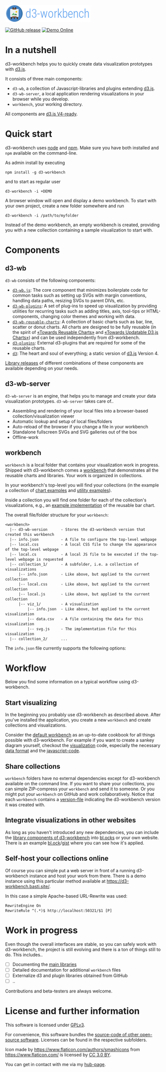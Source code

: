![header-image](d3-wb-server/gfx/header.png)

[![GitHub release](https://img.shields.io/github/release/BastiTee/d3-workbench.svg)](https://github.com/BastiTee/d3-workbench/releases/latest)
[![Demo Online](https://img.shields.io/badge/watch-demo-green.svg)](https://d3-workbench.basti.site/)


# In a nutshell

d3-workbench helps you to quickly create data visualization prototypes with [d3.js](https://d3js.org).

It consists of three main components:

- `d3-wb`, a collection of Javascript-libraries and plugins extending [d3.js](https://d3js.org).
- `d3-wb-server`, a local application rendering visualizations in your browser while you develop.
- `workbench`, your working directory.

All components are [d3.js V4-ready](https://github.com/d3/d3/blob/master/CHANGES.md).

# Quick start

d3-workbench uses [node](https://nodejs.org/en/) and [npm](https://www.npmjs.com/). Make sure you have both installed and `npm` available on the command-line.

As admin install by executing

```
npm install -g d3-workbench
```

and to start as regular user

```
d3-workbench -i +DEMO
```

A browser window will open and display a demo workbench. To start with your own project, create a new folder somewhere and run

```
d3-workbench -i /path/to/myfolder
```

Instead of the demo workbench, an empty workbench is created, providing you with a new collection containing a sample visualization to start with.

# Components

## d3-wb

`d3-wb` consists of the following components:

- [`d3-wb.js`](d3-wb/d3-wb.js): The core component that minimizes boilerplate code for common tasks such as setting up SVGs with margin conventions, handling data paths, resizing SVGs to parent DIVs, etc.
- [`d3-wb-plugins`](d3-wb/d3-wb-plugins): A set of plug-ins to speed up visualization by providing utilities for recurring tasks such as adding titles, axis, tool-tips or HTML-components, changing color themes and working with data.
- [`d3-wb-reusable-charts`](d3-wb/d3-wb-reusable-charts): A collection of basic charts such as bar, line, scatter or donut charts. All charts are designed to be fully reusable (in the spirit of [«Towards Reusable Charts»](https://bost.ocks.org/mike/chart/) and [«Towards Updatable D3.js Charts»](https://www.toptal.com/d3-js/towards-reusable-d3-js-charts)) and can be used independently from d3-workbench.
- [`d3-plugins`](d3-wb/d3-plugins): External d3-plugins that are required for some of the reusable charts.
- [`d3`](d3-wb/d3): The heart and soul of everything; a static version of [d3.js](https://d3js.org) Version 4.

[Library releases](https://bastitee.github.io/d3-workbench-ghp/) of different combinations of these components are available depending on your needs.

## d3-wb-server

`d3-wb-server` is an engine, that helps you to manage and create your data visualization prototypes. `d3-wb-server` takes care of..

- Assembling and rendering of your local files into a browser-based collection/visualization viewer
- Automatic lookup and setup of local files/folders
- Auto-reload of the browser if you change a file in your workbench
- Standalone fullscreen SVGs and SVG galleries out of the box
- Offline-work

## workbench

`workbench` is a local folder that contains your visualization work in progress. Shipped with d3-workbench comes a [workbench](default-content) that demonstrates all the reusable charts and libraries. Your work is organized in collections.

In your workbench's top-level you will find your collections (in the example a collection of [chart examples](default-content/coll_00_chart_reference) and [utility examples](default-content/coll_01_tech_specs)).

Inside a collection you will find one folder for each of the collection's visualizations, e.g., an [example implementation](default-content/coll_00_chart_reference/002-barchart) of the reusable bar chart.

The overall file/folder structure for your `workbench`:

```
<workbench>
  |-- d3-wb-version      - Stores the d3-workbench version that created this workbench
  |-- info.json          - A file to configure the top-level webpage
  |-- local.css          - A local CSS file to change the appearance of the top-level webpage
  |-- local.cs           - A local JS file to be executed if the top-level webpage is requested
  |-- collection_1/      - A subfolder, i.e. a collection of visualizations
      |-- info.json      - Like above, but applied to the current collection
      |-- local.css      - Like above, but applied to the current collection
      |-- local.js       - Like above, but applied to the current collection
      |-- viz_1/         - A visualization
          |-- info.json  - Like above, but applied to the current visualization
          |-- data.csv   - A file containing the data for this visualization
          |-- svg.js     - The implementation file for this visualization
  |-- collection_2/      ...
```

The `info.json` file currently supports the following options:



# Workflow

Below you find some information on a typical workflow using d3-workbench.

## Start visualizing

In the beginning you probably use d3-workbench as described above. After you've installed the application, you create a new `workbench` and create collections and visualizations.

Consider the [default workbench](default-content) as an up-to-date cookbook for all things possible with d3-workbench. For example if you want to create a sankey diagram yourself, checkout the [visualization](default-content/coll_00_chart_reference/013-sankey) code, especially the necessary [data format](default-content/coll_00_chart_reference/013-sankey/data.json) and the [javascript-code](default-content/coll_00_chart_reference/013-sankey/svg.js).

## Share collections

`workbench` folders have no external dependencies except for d3-workbench available on the command line. If you want to share your collections, you can simple ZIP-compress your `workbench` and send it to someone. Or you might put your `workbench` on GitHub and work collaboratively. Notice that each `workbench` contains a [version-file](default-content/d3-wb-version) indicating the d3-workbench version it was created with.

## Integrate visualizations in other websites

As long as you haven't introduced any new dependencies, you can include the [library components of d3-workbench](#d3-wb) into [bl.ocks](https://bl.ocks.org/) or your own website. There is an example [bl.ock](https://bl.ocks.org/BastiTee/84675415bfbcaebbf5397e645a26b706)/[gist](https://gist.github.com/BastiTee/84675415bfbcaebbf5397e645a26b706) where you can see how it's applied.

## Self-host your collections online

Of course you can simple put a web server in front of a running d3-workbench instance and host your work from there. There is a demo instance using this particular method available at <https://d3-workbench.basti.site/>.

In this case a simple Apache-based URL-Rewrite was used:

```
RewriteEngine On
RewriteRule ^(.*)$ http://localhost:50321/$1 [P]
```

# Work in progress

Even though the overall interfaces are stable, so you can safely work with d3-workbench, the project is still evolving and there is a ton of things still to do. This includes..

- [ ] Documenting the [main libraries](#d3-wb)
- [ ] Detailed documentation for additional `workbench` files
- [ ] Externalize d3 and plugin libraries obtained from GitHub
- [ ] ..

Contributions and beta-testers are always welcome.

# License and further information

This software is licensed under [GPLv3](https://github.com/BastiTee/d3-workbench/blob/master/LICENSE).

For convenience, this software bundles the [source-code of other open-source software](https://github.com/BastiTee/d3-workbench/tree/master/d3-wb/). Licenses can be found in the respective subfolders.

Icon made by <https://www.flaticon.com/authors/smashicons> from <https://www.flaticon.com/> is licensed by [CC 3.0 BY](http://creativecommons.org/licenses/by/3.0/).

You can get in contact with me via my [hub-page](https://basti.site).
